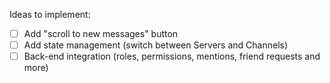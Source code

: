 Ideas to implement:

- [ ] Add "scroll to new messages" button
- [ ] Add state management (switch between Servers and Channels)
- [ ] Back-end integration (roles, permissions, mentions, friend requests and more)
